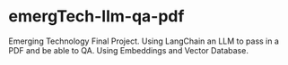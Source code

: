 # emergTech-llm-qa-pdf
Emerging Technology Final Project. Using LangChain an LLM to pass in a PDF and be able to QA. Using Embeddings and Vector Database.
